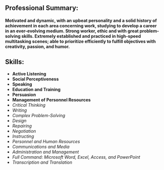 ##  Professional Summary: 
#### Motivated and dynamic, with an upbeat personality and a solid history of achievement in each area concerning work, studying to develop a career in an ever-evolving medium. Strong worker, ethic and with great problem-solving skills. Extremely established and practiced in high-speed multitasking scenes; able to prioritize efficiently to fulfill objectives with creativity, passion, and humor.
## Skills:
* **Active Listening**                                                 
* **Social Perceptiveness**
* **Speaking**                                                         
* **Education and Training**
* **Persuasion**                                                       
* **Management of Personnel Resources**
* _Critical Thinking_                                                
* _Writing_
* _Complex Problem-Solving_                                          
* _Design_
* _Repairing_                                                        
* _Negotiation_
* _Instructing_                                                      
* _Personnel and Human Resources_
* _Communications and Media_                                         
* _Administration and Management_                                     
* _Full Command: Microsoft Word, Excel, Access, and PowerPoint_      
* _Transcription and Translation_   
                                    
 
